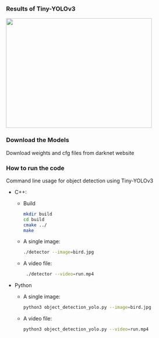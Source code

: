 ### Results of Tiny-YOLOv3

<img src = "https://github.com/omair18/Tiny-Yolov3-OpenCV-Cpp/blob/master/data/yolo-img.png" width = 400 height = 300/>


### Download the Models

Download weights and cfg files from darknet website

### How to run the code


Command line usage for object detection using Tiny-YOLOv3 

* C++:
  * Build
	```bash
	mkdir build
	cd build
	cmake ../
	make
       ```

  * A single image:
        

    ```bash
    ./detector --image=bird.jpg
    ```

    

  * A video file:

    ```bash
     ./detector --video=run.mp4
    ```


* Python

  * A single image:
    	

    ```bash
    python3 object_detection_yolo.py --image=bird.jpg
    ```

  * A video file:

       ```bash
       python3 object_detection_yolo.py --video=run.mp4
       ```


